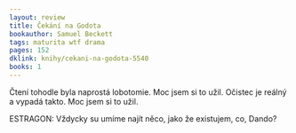```yaml
---
layout: review
title: Čekání na Godota
bookauthor: Samuel Beckett
tags: maturita wtf drama 
pages: 152
dklink: knihy/cekani-na-godota-5540
books: 1
---
```


Čtení tohodle byla naprostá lobotomie. Moc jsem si to užil. Očistec je reálný a vypadá takto. Moc jsem si to užil.

ESTRAGON: Vždycky su umíme najít něco, jako že existujem, co, Dando?